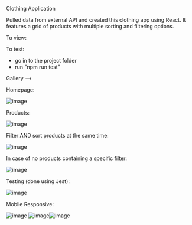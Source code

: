 Clothing Application

Pulled data from external API and created this clothing app using React. It features a grid of products with multiple sorting and filtering options.

To view:

To test:
- go in to the project folder
- run "npm run test"

Gallery -->

Homepage:

![image](https://user-images.githubusercontent.com/56058518/135205188-6058d926-8662-4976-bbde-ddecc4870fd9.png)

Products:

![image](https://user-images.githubusercontent.com/56058518/135205328-12e4d628-aa33-4415-86e2-8efbba96cbd8.png)

Filter AND sort products at the same time:

![image](https://user-images.githubusercontent.com/56058518/135205391-79fdb94b-d2be-45e4-b98a-12bfd7b81755.png)

In case of no products containing a specific filter:

![image](https://user-images.githubusercontent.com/56058518/135205455-ba09e513-a551-4718-9e36-b99e78279bcc.png)

Testing (done using Jest):

![image](https://user-images.githubusercontent.com/56058518/135205819-476570f3-ce75-4c37-95a4-71e53814dcae.png)

Mobile Responsive:

![image](https://user-images.githubusercontent.com/56058518/135205504-099323df-c118-4911-8c4f-d5f37333cc72.png) ![image](https://user-images.githubusercontent.com/56058518/135205557-ba0d3832-cece-47d2-9fc0-2a73724c7060.png)![image](https://user-images.githubusercontent.com/56058518/135205589-b1f8dc50-57b4-48a4-8c8b-2fd992c146f9.png)




